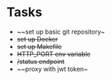 # Tasks

* ~~set up basic git repository~
* ~~set up Docker~~
* ~~set up Makefile~~
* ~~HTTP_PORT env variable~~
* ~~/status endpoint~~
* ~~proxy with jwt token~
